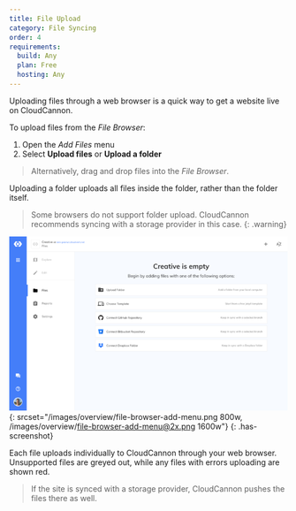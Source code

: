 ```yaml
---
title: File Upload
category: File Syncing
order: 4
requirements:
  build: Any
  plan: Free
  hosting: Any
---
```


Uploading files through a web browser is a quick way to get a website live on CloudCannon.

To upload files from the *File Browser*:

1. Open the *Add Files* menu
2. Select **Upload files** or **Upload a folder**

> Alternatively, drag and drop files into the *File Browser*.

Uploading a folder uploads all files inside the folder, rather than the folder itself.

> Some browsers do not support folder upload. CloudCannon recommends syncing with a storage provider in this case.
{: .warning}

![File Browser with Add Files menu open](/images/overview/file-browser-add-menu.png){: srcset="/images/overview/file-browser-add-menu.png 800w, /images/overview/file-browser-add-menu@2x.png 1600w"}
{: .has-screenshot}

Each file uploads individually to CloudCannon through your web browser. Unsupported files are greyed out, while any files with errors uploading are shown red.

> If the site is synced with a storage provider, CloudCannon pushes the files there as well.
